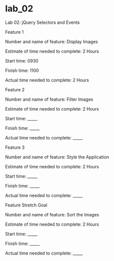 # lab_02

Lab 02: jQuery Selectors and Events

Feature 1

Number and name of feature: Display Images

Estimate of time needed to complete: 2 Hours

Start time: 0930

Finish time: 1100

Actual time needed to complete: 2 Hours

Feature 2

Number and name of feature: Filter Images

Estimate of time needed to complete: 2 Hours

Start time: _____

Finish time: _____

Actual time needed to complete: _____

Feature 3

Number and name of feature: Style the Application

Estimate of time needed to complete: 2 Hours

Start time: _____

Finish time: _____

Actual time needed to complete: _____

Feature Stretch Goal

Number and name of feature: Sort the Images

Estimate of time needed to complete: 2 Hours

Start time: _____

Finish time: _____

Actual time needed to complete: _____